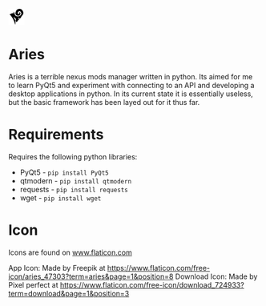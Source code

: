 ![alt text](https://github.com/james-d12/Aries/blob/main/src/gui/img/icon-32x32.png?raw=true) 
# Aries
Aries is a terrible nexus mods manager written in python. Its aimed for me to learn PyQt5 and experiment with connecting to an API and developing a desktop applications in python. In its current state it is essentially useless, but the basic framework has been layed out for it thus far.

# Requirements
Requires the following python libraries:
- PyQt5 - ```pip install PyQt5 ```
- qtmodern - ```pip install qtmodern```
- requests - ```pip install requests```
- wget - ```pip install wget```

# Icon

Icons are found on www.flaticon.com

App Icon: Made by Freepik at https://www.flaticon.com/free-icon/aries_47303?term=aries&page=1&position=8
Download Icon: Made by Pixel perfect at https://www.flaticon.com/free-icon/download_724933?term=download&page=1&position=3
